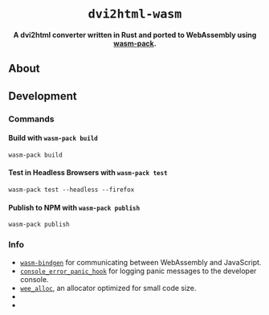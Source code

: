 <div align="center">

  <h1><code>dvi2html-wasm</code></h1>

  <strong>A dvi2html converter written in Rust and ported to WebAssembly using <a href="https://github.com/rustwasm/wasm-pack">wasm-pack</a>.</strong>

</div>

## About

## Development

### Commands

#### Build with `wasm-pack build`

```
wasm-pack build
```

#### Test in Headless Browsers with `wasm-pack test`

```
wasm-pack test --headless --firefox
```

#### Publish to NPM with `wasm-pack publish`

```
wasm-pack publish
```

### Info

* [`wasm-bindgen`](https://github.com/rustwasm/wasm-bindgen) for communicating
  between WebAssembly and JavaScript.
* [`console_error_panic_hook`](https://github.com/rustwasm/console_error_panic_hook)
  for logging panic messages to the developer console.
* [`wee_alloc`](https://github.com/rustwasm/wee_alloc), an allocator optimized
  for small code size.
* [tutorials]: https://rustwasm.github.io/docs/wasm-pack/tutorials/index.html
* [template-docs]: https://rustwasm.github.io/docs/wasm-pack/tutorials/npm-browser-packages/index.html
